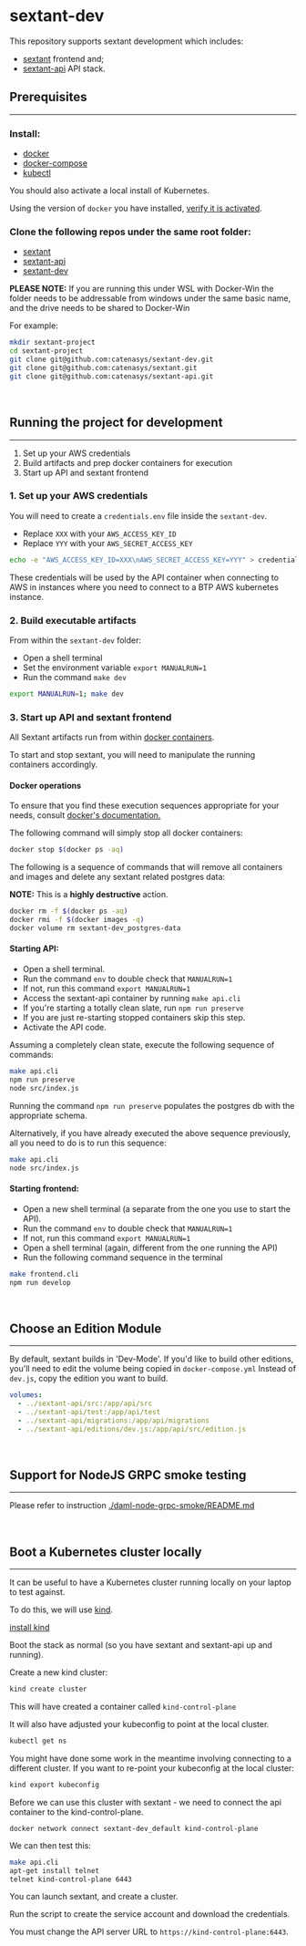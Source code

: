# **sextant-dev**

This repository supports sextant development which includes:

* [sextant](https://github.com/catenasys/sextant) frontend and;
* [sextant-api](https://github.com/catenasys/sextant-api) API stack.

## **Prerequisites**

---

### **Install:**

* [docker](https://docs.docker.com/install/)
* [docker-compose](https://docs.docker.com/compose/install/)
* [kubectl](https://kubernetes.io/docs/tasks/tools/install-kubectl/)

You should also activate a local install of Kubernetes.

Using the version of `docker` you have installed, [verify it is activated](https://docs.docker.com/desktop/kubernetes/).

### **Clone the following repos under the same root folder:**

* [sextant](https://github.com/catenasys/sextant)
* [sextant-api](https://github.com/catenasys/sextant-api)
* [sextant-dev](https://github.com/catenasys/sextant-dev)

**PLEASE NOTE:** If you are running this under WSL with Docker-Win
the folder needs to be addressable from windows under the same
basic name, and the drive needs to be shared to Docker-Win

For example:

```bash
mkdir sextant-project
cd sextant-project
git clone git@github.com:catenasys/sextant-dev.git
git clone git@github.com:catenasys/sextant.git
git clone git@github.com:catenasys/sextant-api.git
```

&nbsp;

## **Running the project for development**

---

1. Set up your AWS credentials
1. Build artifacts and prep docker containers for execution
1. Start up API and sextant frontend

### **1. Set up your AWS credentials**

You will need to create a `credentials.env` file inside the `sextant-dev`.

* Replace `XXX` with your `AWS_ACCESS_KEY_ID`
* Replace `YYY` with your `AWS_SECRET_ACCESS_KEY`

```bash
echo -e "AWS_ACCESS_KEY_ID=XXX\nAWS_SECRET_ACCESS_KEY=YYY" > credentials.env
```

These credentials will be used by the API container when connecting
to AWS in instances where you need to connect to a BTP AWS
kubernetes instance.

### **2. Build executable artifacts**

From within the `sextant-dev` folder:

* Open a shell terminal
* Set the environment variable `export MANUALRUN=1`
* Run the command `make dev`

```bash
export MANUALRUN=1; make dev
```

### **3. Start up API and sextant frontend**

All Sextant artifacts run from within [docker containers](https://docs.docker.com/get-started/#what-is-a-container).

To start and stop sextant, you will need to manipulate the running
containers accordingly.

#### **Docker operations**

To ensure that you find these execution sequences appropriate
for your needs, consult [docker's documentation.](https://docs.docker.com/engine/reference/commandline/rm/)

The following command will simply stop all docker containers:

```bash
docker stop $(docker ps -aq)
```

The following is a sequence of commands that will remove all
containers and images and delete any sextant related postgres data:

**NOTE:** This is a **highly destructive** action.

```bash
docker rm -f $(docker ps -aq)
docker rmi -f $(docker images -q)
docker volume rm sextant-dev_postgres-data
```

#### **Starting API:**

* Open a shell terminal.
* Run the command `env` to double check that `MANUALRUN=1`
* If not, run this command `export MANUALRUN=1`
* Access the sextant-api container by running `make api.cli`
* If you're starting a totally clean slate, run `npm run preserve`
* If you are just re-starting stopped containers skip this step.
* Activate the API code.

Assuming a completely clean state, execute the following sequence of commands:

```bash
make api.cli
npm run preserve
node src/index.js
```

Running the command `npm run preserve` populates the postgres db
with the appropriate schema.

Alternatively, if you have already executed the above sequence
previously, all you need to do is to run this sequence:

```bash
make api.cli
node src/index.js
```

#### **Starting frontend:**

* Open a new shell terminal (a separate from the one you use to start the API).
* Run the command `env` to double check that `MANUALRUN=1`
* If not, run this command `export MANUALRUN=1`
* Open a shell terminal (again, different from the one running the API)
* Run the following command sequence in the terminal

```bash
make frontend.cli
npm run develop
```

&nbsp;

## **Choose an Edition Module**

---

By default, sextant builds in 'Dev-Mode'. If you'd like to build other editions,
you'll need to edit the volume being copied in `docker-compose.yml`
Instead of `dev.js`, copy the edition you want to build.

```yaml
volumes:
  - ../sextant-api/src:/app/api/src
  - ../sextant-api/test:/app/api/test
  - ../sextant-api/migrations:/app/api/migrations
  - ../sextant-api/editions/dev.js:/app/api/src/edition.js
```

&nbsp;

## **Support for NodeJS GRPC smoke testing**

---

Please refer to instruction [./daml-node-grpc-smoke/README.md](./daml-node-grpc-smoke/README.md)

&nbsp;

## **Boot a Kubernetes cluster locally**

---

It can be useful to have a Kubernetes cluster running locally on your
laptop to test against.

To do this, we will use [kind](https://github.com/kubernetes-sigs/kind).

[install kind](https://github.com/kubernetes-sigs/kind#installation-and-usage)

Boot the stack as normal (so you have sextant and sextant-api up and running).

Create a new kind cluster:

```bash
kind create cluster
```

This will have created a container called `kind-control-plane`

It will also have adjusted your kubeconfig to point at the local cluster.

```bash
kubectl get ns
```

You might have done some work in the meantime involving connecting
to a different cluster. If you want to re-point your kubeconfig at
the local cluster:

```bash
kind export kubeconfig
```

Before we can use this cluster with sextant - we need to connect
the api container to the kind-control-plane.

```bashclear
docker network connect sextant-dev_default kind-control-plane
```

We can then test this:

```bash
make api.cli
apt-get install telnet
telnet kind-control-plane 6443
```

You can launch sextant, and create a cluster.

Run the script to create the service account and download the credentials.

You must change the API server URL to `https://kind-control-plane:6443`.
